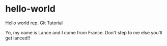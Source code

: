 # hello-world
Hello world rep. Git Tutorial

Yo, my name is Lance and I come from France. Don't step to me else you'll get lanced!!
